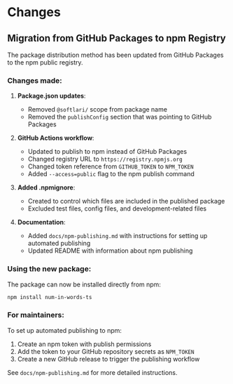 # Changes

## Migration from GitHub Packages to npm Registry

The package distribution method has been updated from GitHub Packages to the npm public registry.

### Changes made:

1. **Package.json updates**:

   - Removed `@softlari/` scope from package name
   - Removed the `publishConfig` section that was pointing to GitHub Packages

2. **GitHub Actions workflow**:

   - Updated to publish to npm instead of GitHub Packages
   - Changed registry URL to `https://registry.npmjs.org`
   - Changed token reference from `GITHUB_TOKEN` to `NPM_TOKEN`
   - Added `--access=public` flag to the npm publish command

3. **Added .npmignore**:

   - Created to control which files are included in the published package
   - Excluded test files, config files, and development-related files

4. **Documentation**:
   - Added `docs/npm-publishing.md` with instructions for setting up automated publishing
   - Updated README with information about npm publishing

### Using the new package:

The package can now be installed directly from npm:

```bash
npm install num-in-words-ts
```

### For maintainers:

To set up automated publishing to npm:

1. Create an npm token with publish permissions
2. Add the token to your GitHub repository secrets as `NPM_TOKEN`
3. Create a new GitHub release to trigger the publishing workflow

See `docs/npm-publishing.md` for more detailed instructions.

